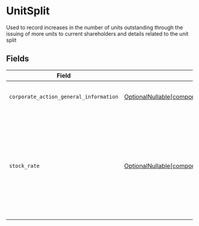 # UnitSplit

Used to record increases in the number of units outstanding through the issuing of more units to current shareholders and details related to the unit split


## Fields

| Field                                                                                                                                                      | Type                                                                                                                                                       | Required                                                                                                                                                   | Description                                                                                                                                                | Example                                                                                                                                                    |
| ---------------------------------------------------------------------------------------------------------------------------------------------------------- | ---------------------------------------------------------------------------------------------------------------------------------------------------------- | ---------------------------------------------------------------------------------------------------------------------------------------------------------- | ---------------------------------------------------------------------------------------------------------------------------------------------------------- | ---------------------------------------------------------------------------------------------------------------------------------------------------------- |
| `corporate_action_general_information`                                                                                                                     | [OptionalNullable[components.EntryUnitSplitCorporateActionGeneralInformation]](../../models/components/entryunitsplitcorporateactiongeneralinformation.md) | :heavy_minus_sign:                                                                                                                                         | Common fields for corporate actions                                                                                                                        |                                                                                                                                                            |
| `stock_rate`                                                                                                                                               | [OptionalNullable[components.EntryUnitSplitStockRate]](../../models/components/entryunitsplitstockrate.md)                                                 | :heavy_minus_sign:                                                                                                                                         | The rate (raw value, not a percentage, example: 50% will be .5 in this field) at which shares will be disbursed to the shareholder                         | {<br/>"value": "0.25"<br/>}                                                                                                                                |